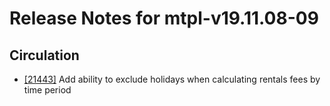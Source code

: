 
# Release Notes for mtpl-v19.11.08-09

## Circulation

- [[21443]](http://bugs.koha-community.org/bugzilla3/show_bug.cgi?id=21443) Add ability to exclude holidays when calculating rentals fees by time period


